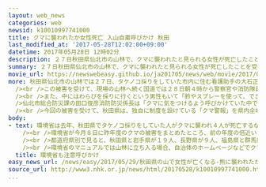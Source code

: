 ```yaml
---
layout: web_news
categories: web
newsid: k10010997741000
title: クマに襲われたか女性死亡 入山自粛呼びかけ 秋田
last_modified_at: '2017-05-28T12:02:00+09:00'
datetime: 2017年05月28日 12時02分
description: ２７日秋田県仙北市の山林で、クマに襲われたと見られる女性が死亡したことを受けて、２８日朝早く現場周辺の道路に警察が出て、山に入らないよう注意を呼びかけました。
summary: ２７日秋田県仙北市の山林で、クマに襲われたと見られる女性が死亡したことを受けて、２８日朝早く現場周辺の道路に警察が出て、山に入らないよう注意を呼びかけました。
movie_url: https://newswebeasy.github.io/ja201705/news/web/movie/2017/05/29/k10010997741000.mp4
more: 秋田県仙北市の山林では２７日、タケノコ採りをしていた市内に住む看護助手の大石正子さん（６１）が死亡しているのが見つかり、警察は傷の状態からクマに襲われたと見て調べています。<br
  /><br />この被害を受けて、現場の山林へ続く国道では２８日朝４時から警察官や消防隊員など１５人が出て山に入らないよう注意を呼びかけました。また国道に車が来ると警察官などが車を止め、ドライバーにクマの出没に注意するよう呼びかけるチラシを手渡していました。<br
  /><br />また、中にはわらびを採りに行くという男性もいて「鈴やスプレーを使って、できるだけクマには気をつけたい」などと話していました。<br /><br
  />仙北市総合防災課の田口俊彦消防防災係長は「クマに気をつけるよう呼びかけていた中で痛ましい事故が起き、ショックを受けている。二度と死亡事故が起きないように入山の自粛を徹底的に呼びかけたい」と話していました。<br
  /><br />今回の被害を受けて、秋田県は、独自に制度を設けている「クマ警報」を県内全域に発令し警戒を呼びかけています。
body:
- text: 環境省は去年、秋田県でタケノコ採りをしていた人がクマに襲われ４人が死亡するなど被害が相次いだことを受けて、対策マニュアルを取りまとめて注意を呼びかけています。<br
    /><br />環境省が今月８日に昨年度のクマの被害をまとめたところ、前の年度の倍近い１０５人が被害にあい、このうち４人が死亡しました。（２７年度は被害５６人、死者０人）<br
    /><br />都道府県別で見ると、秋田県と岩手県が１９人、長野県が９人、福島県と群馬県が７人などとなっています。<br /><br />環境省によりますと、農地や住宅地などの人里で起きる被害もありますが、多くはクマが生息する山林に人が立ち入るケースで、１年のうち山菜採りが盛んな５月と１０月に多発しています。<br
    /><br />環境省のマニュアルでは山林に立ち入る場合、自治体のホームページなどでクマの目撃情報を事前に確認することや、クマ鈴などの音が出るものを身につけることなどを呼びかけています。
  title: 環境省も注意呼びかけ
easy_news_url: /news/easy/2017/05/29/秋田県の山で女性が亡くなる-熊に襲われたか/
source_url: http://www3.nhk.or.jp/news/html/20170528/k10010997741000.html
...
```

